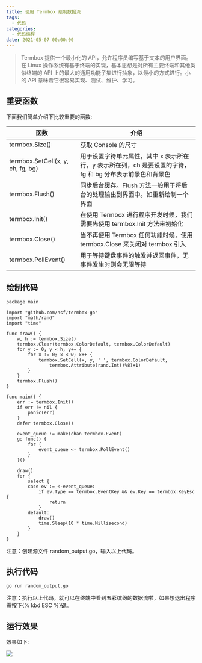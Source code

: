 ```yaml
---
title: 使用 Termbox 绘制数据流
tags:
  - 代码
categories:
  - 代码编程
date: 2021-05-07 00:00:00
---
```


> Termbox 提供一个最小化的 API，允许程序员编写基于文本的用户界面。在 Linux 操作系统有基于终端的实现，基本思想是对所有主要终端和其他类似终端的 API 上的最大的通用功能子集进行抽象，以最小的方式进行。小的 API 意味着它很容易实现、测试、维护、学习。

<!-- more -->

## 重要函数

下面我们简单介绍下比较重要的函数:

| 函数 | 介绍 |
| - | - |
| termbox.Size() | 获取 Console 的尺寸 |
| termbox.SetCell(x, y, ch, fg, bg) | 用于设置字符单元属性，其中 x 表示所在行，y 表示所在列，ch 是要设置的字符，fg 和 bg 分布表示前景色和背景色 |
| termbox.Flush() | 同步后台缓存。Flush 方法一般用于将后台的处理输出到界面中。如重新绘制一个界面 |
| termbox.Init() | 在使用 Termbox 进行程序开发时候，我们需要先使用 termbox.Init 方法来初始化 |
| termbox.Close() | 当不再使用 Termbox 任何功能时候，使用 termbox.Close 来关闭对 termbox 引入 |
| termbox.PollEvent() | 用于等待键盘事件的触发并返回事件，无事件发生时则会无限等待 |

## 绘制代码

```
package main

import "github.com/nsf/termbox-go"
import "math/rand"
import "time"

func draw() {
    w, h := termbox.Size()
    termbox.Clear(termbox.ColorDefault, termbox.ColorDefault)
    for y := 0; y < h; y++ {
        for x := 0; x < w; x++ {
            termbox.SetCell(x, y, ' ', termbox.ColorDefault,
                termbox.Attribute(rand.Int()%8)+1)
        }
    }
    termbox.Flush()
}

func main() {
    err := termbox.Init()
    if err != nil {
        panic(err)
    }
    defer termbox.Close()

    event_queue := make(chan termbox.Event)
    go func() {
        for {
            event_queue <- termbox.PollEvent()
        }
    }()

    draw()
    for {
        select {
        case ev := <-event_queue:
            if ev.Type == termbox.EventKey && ev.Key == termbox.KeyEsc {
                return
            }
        default:
            draw()
            time.Sleep(10 * time.Millisecond)
        }
    }
}
```

注意：创建源文件 random_output.go，输入以上代码。

## 执行代码

```
go run random_output.go
```

注意：执行以上代码，就可以在终端中看到五彩缤纷的数据流啦，如果想退出程序需按下{% kbd ESC %}键。

## 运行效果

效果如下:

![](https://cdn.dusays.com/2021/05/339-1.jpg)
